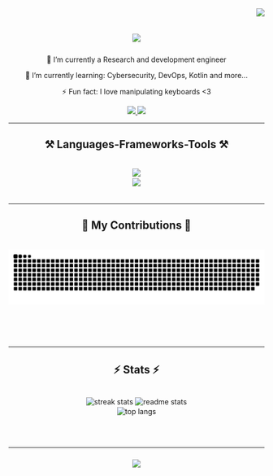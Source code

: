 <img align="right" src="https://api.visitorbadge.io/api/visitors?path=ayoubon1.ayoubon1&label=Visitors&countColor=%23263759&style=plastic&labelStyle=upper" />
<h1 align="center">
    <img src="https://readme-typing-svg.herokuapp.com/?font=Righteous&size=35&center=true&vCenter=true&width=500&height=70&duration=4000&lines=Hi+There!+👋;+I'm+Ayoub+KHOUADRI;" />
</h1>

<div align="center">
  
🔭 I’m currently a Research and development engineer
  
🌱 I’m currently learning: Cybersecurity, DevOps, Kotlin and more...
  
⚡ Fun fact: I love manipulating keyboards <3
  
</div>
<div align="center"> 
  <a href="mailto:khouadriayoub@gmail.com">
    <img src="https://img.shields.io/badge/Gmail-333333?style=for-the-badge&logo=gmail&logoColor=red" />
  </a>
  <a href="https://www.linkedin.com/in/ayoubkhouadri/" target="_blank">
    <img src="https://img.shields.io/badge/LinkedIn-0077B5?style=for-the-badge&logo=linkedin&logoColor=white" target="_blank" />
  </a>
</div>

 <hr/>
 
<h2 align="center">⚒️ Languages-Frameworks-Tools ⚒️</h2>
<br/>
<div align="center">
    <img src="https://skillicons.dev/icons?i=nodejs,github,python,javascript,express,firebase,mongodb,c,java" /><br>
    <img src="https://skillicons.dev/icons?i=react,r,bootstrap,mui,mysql,flask,html,css,vscode,figma,git" />
</div>

<br/>

<hr/>

<div align="center">
  <h2>🐍 My Contributions 🐍</h2>
  <br>
  <img alt="snake eating my contributions" src="https://raw.githubusercontent.com/ayoubon1/ayoubon1/output/github-contribution-grid-snake.svg" />
  
  <br/><br/><br/>
</div>

<hr/>

<h2 align="center">⚡ Stats ⚡</h2>
<br>
<div align=center>
  <img width=390 src="https://streak-stats.demolab.com/?user=ayoubon1&count_private=true&theme=react&border_radius=10" alt="streak stats"/>
  <img width=480 src="https://github-readme-stats-salesp07.vercel.app/api?username=ayoubon1&count_private=true&show_icons=true&hide=contribs,issues&theme=react&rank_icon=github&border_radius=10" alt="readme stats" />
  <br/>
  <img width=325 align="center" src="https://github-readme-stats-salesp07.vercel.app/api/top-langs/?username=ayoubon1&langs_count=20&layout=compact&theme=react&border_radius=10&size_weight=0.5&count_weight=0.5&exclude_repo=github-readme-stats&hide=jupyter%20notebook" alt="top langs" />
</div>

<br/><br/>
<hr/>

<h3 align="center">
    <img src="https://readme-typing-svg.herokuapp.com/?font=Righteous&size=25&center=true&vCenter=true&width=500&height=70&duration=3000&lines=Thanks+for+visiting!+✌️;+Shoot+me+a+message+on+Linkedin!+;">
</h3>
